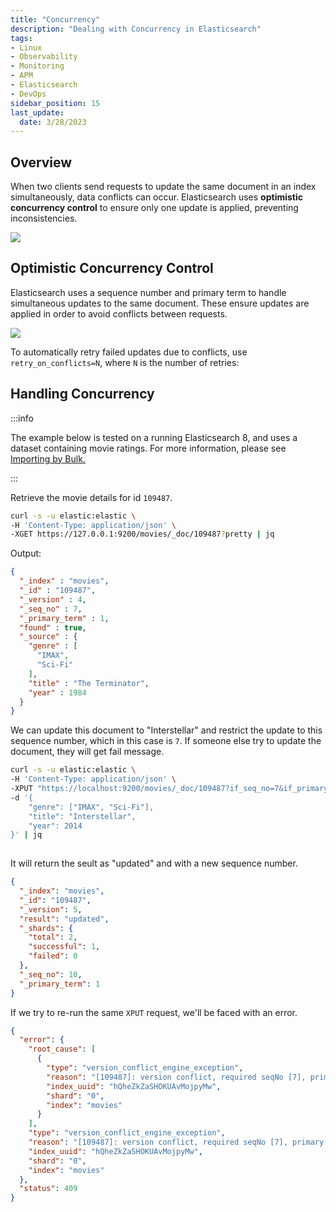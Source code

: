 ```yaml
---
title: "Concurrency"
description: "Dealing with Concurrency in Elasticsearch"
tags: 
- Linux
- Observability
- Monitoring 
- APM
- Elasticsearch
- DevOps
sidebar_position: 15
last_update:
  date: 3/28/2023
---
```



## Overview 

When two clients send requests to update the same document in an index simultaneously, data conflicts can occur. Elasticsearch uses **optimistic concurrency control** to ensure only one update is applied, preventing inconsistencies.

![](/img/docs/12212024-es-dealing-with-concurrency.png)


## Optimistic Concurrency Control

Elasticsearch uses a sequence number and primary term to handle simultaneous updates to the same document. These ensure updates are applied in order to avoid conflicts between requests.  

![](/img/docs/12212024-es-dealing-with-concurrency.png)

To automatically retry failed updates due to conflicts, use `retry_on_conflicts=N`, where `N` is the number of retries:  

## Handling Concurrency 

:::info 

The example below is tested on a running Elasticsearch 8, and uses a dataset containing movie ratings. For more information, please see [Importing by Bulk.](/docs/018-Observability/020-Elastic-Stack/014-Updating-Data.md#importing-by-bulk)

:::

Retrieve the movie details for id `109487`.

```bash
curl -s -u elastic:elastic \
-H 'Content-Type: application/json' \
-XGET https://127.0.0.1:9200/movies/_doc/109487?pretty | jq
```

Output:

```json
{
  "_index" : "movies",
  "_id" : "109487",
  "_version" : 4,
  "_seq_no" : 7,
  "_primary_term" : 1,
  "found" : true,
  "_source" : {
    "genre" : [
      "IMAX",
      "Sci-Fi"
    ],
    "title" : "The Terminator",
    "year" : 1984
  }
} 
```

We can update this document to "Interstellar" and restrict the update to this sequence number, which in this case is `7`. If someone else try to update the document, they will get fail message.

```bash
curl -s -u elastic:elastic \
-H 'Content-Type: application/json' \
-XPUT "https://localhost:9200/movies/_doc/109487?if_seq_no=7&if_primary_term=1" \
-d '{
    "genre": ["IMAX", "Sci-Fi"],
    "title": "Interstellar",
    "year": 2014
}' | jq
 
```

It will return the seult as "updated" and with a new sequence number.

```json
{
  "_index": "movies",
  "_id": "109487",
  "_version": 5,
  "result": "updated",
  "_shards": {
    "total": 2,
    "successful": 1,
    "failed": 0
  },
  "_seq_no": 10,
  "_primary_term": 1
} 
```

If we try to re-run the same `XPUT` request, we'll be faced with an error.

```json
{
  "error": {
    "root_cause": [
      {
        "type": "version_conflict_engine_exception",
        "reason": "[109487]: version conflict, required seqNo [7], primary term [1]. current document has seqNo [10] and primary term [1]",
        "index_uuid": "hQheZkZaSHOKUAvMojpyMw",
        "shard": "0",
        "index": "movies"
      }
    ],
    "type": "version_conflict_engine_exception",
    "reason": "[109487]: version conflict, required seqNo [7], primary term [1]. current document has seqNo [10] and primary term [1]",
    "index_uuid": "hQheZkZaSHOKUAvMojpyMw",
    "shard": "0",
    "index": "movies"
  },
  "status": 409
} 
```



